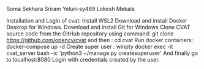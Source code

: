 Soma Sekhara Sriram Yeluri-sy489
Lokesh Mekala


Installation and Login of cvat:
Install WSL2
Download and install Docker Desktop for Windows.
Download and install Git for Windows
Clone CVAT source code from the GitHub repository using command:
    git clone https://github.com/opencv/cvat
    and then : cd cvat
Run docker containers:
    docker-compose up -d
Create super user :
    winpty docker exec -it cvat_server bash -ic 'python3 ~/manage.py createsuperuser'
And finally go to localhost:8080
Login with credentials created by the user.
